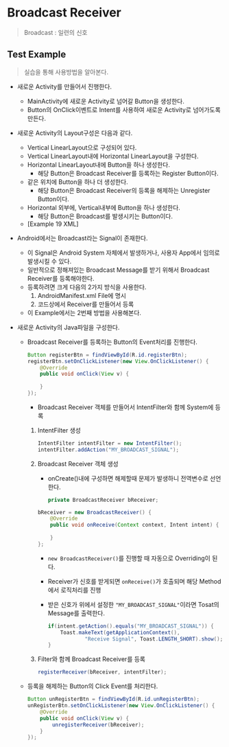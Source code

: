 # Broadcast Receiver

> Broadcast : 일련의 신호

## Test Example

> 실습을 통해 사용방법을 알아본다.

* 새로운 Activity를 만들어서 진행한다.

  * MainActivity에 새로운 Activity로 넘어갈 Button을 생성한다.
  * Button의 OnClick이벤트로 Intent를 사용하여 새로운 Activity로 넘어가도록 만든다.

* 새로운 Activity의 Layout구성은 다음과 같다.

  * Vertical LinearLayout으로 구성되어 있다.
  * Vertical LinearLayout내에 Horizontal LinearLayout을 구성한다.
  * Horizontal LinearLayout내에 Button을 하나 생성한다.
    * 해당 Button은 Broadcast Receiver를 등록하는 Register Button이다.
  * 같은 위치에 Button을 하나 더 생성한다.
    * 해당 Button은 Broadcast Receiver의 등록을 해제하는 Unregister Button이다.
  * Horizontal 외부에, Vertical내부에 Button을 하나 생성한다.
    * 해당 Button은 Broadcast를 발생시키는 Button이다.
  * [Example 19 XML]

* Android에서는 Broadcast라는 Signal이 존재한다.

  * 이 Signal은 Android System 자체에서 발생하거나, 사용자 App에서 임의로 발생시킬 수 있다.
  * 일반적으로 정해져있는 Broadcast Message를 받기 위해서 Broadcast Receiver를 등록해야한다.
  * 등록하려면 크게 다음의 2가지 방식을 사용한다.
    1. AndroidManifest.xml File에 명시
    2. 코드상에서 Receiver를 만들어서 등록
  * 이 Example에서는 2번째 방법을 사용해본다.

* 새로운 Activity의 Java파일을 구성한다.

  * Broadcast Receiver를 등록하는 Button의 Event처리를 진행한다.

    ```java
    Button registerBtn = findViewById(R.id.registerBtn);
    registerBtn.setOnClickListener(new View.OnClickListener() {
        @Override
        public void onClick(View v) {
            
        }
    });
    ```

    * Broadcast Receiver 객체를 만들어서 IntentFilter와 함께 System에 등록

    1. IntentFilter 생성

       ``` java
       IntentFilter intentFilter = new IntentFilter();
       intentFilter.addAction("MY_BROADCAST_SIGNAL");
       ```

    2. Broadcast Receiver 객체 생성

       * onCreate()내에 구성하면 해제할때 문제가 발생하니 전역변수로 선언한다.

         ```java
         private BroadcastReceiver bReceiver;
         ```

       ```java
       bReceiver = new BroadcastReceiver() {
           @Override
           public void onReceive(Context context, Intent intent) {
               
           }
       };
       ```

       * `new BroadcastReceiver()`를 진행할 때 자동으로 Overriding이 된다.

       * Receiver가 신호를 받게되면 `onReceive()`가 호출되며 해당 Method에서 로직처리를 진행

       * 받은 신호가 위에서 설정한 `"MY_BROADCAST_SIGNAL"`이라면 Tosat의 Message를 출력한다.

         ```java
         if(intent.getAction().equals("MY_BROADCAST_SIGNAL")) {
             Toast.makeText(getApplicationContext(),
                     "Receive Signal", Toast.LENGTH_SHORT).show();
         }
         ```

    3. Filter와 함께 Broadcast Receiver를 등록

       ```java
       registerReceiver(bReceiver, intentFilter);
       ```

  * 등록을 해제하는 Button의 Click Event를 처리한다.

    ```java
    Button unRegisterBtn = findViewById(R.id.unRegisterBtn);
    unRegisterBtn.setOnClickListener(new View.OnClickListener() {
        @Override
        public void onClick(View v) {
            unregisterReceiver(bReceiver);
        }
    });
    ```